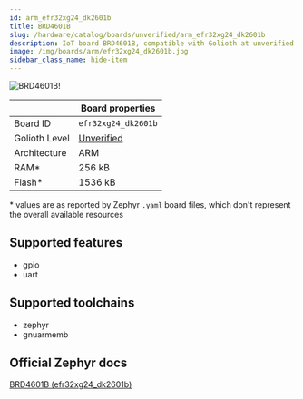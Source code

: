 ```yaml
---
id: arm_efr32xg24_dk2601b
title: BRD4601B
slug: /hardware/catalog/boards/unverified/arm_efr32xg24_dk2601b
description: IoT board BRD4601B, compatible with Golioth at unverified level.
image: /img/boards/arm/efr32xg24_dk2601b.jpg
sidebar_class_name: hide-item
---
```


[//]: # (This is an auto-generated file, do not edit! Changes to it will be lost upon re-generation)

![BRD4601B!](/img/boards/arm/efr32xg24_dk2601b.jpg "BRD4601B")

|                | Board properties     |
| -------------  | -------------------- |
| Board ID       | `efr32xg24_dk2601b` |
| Golioth Level  | [Unverified](/hardware#unverified-boards) |
| Architecture   | ARM |
| RAM*           | 256 kB |
| Flash*         | 1536 kB |

\* values are as reported by Zephyr `.yaml` board files, which don't represent the overall available resources



## Supported features

* gpio
* uart

## Supported toolchains

* zephyr
* gnuarmemb

## Official Zephyr docs

[BRD4601B (efr32xg24_dk2601b)](https://docs.zephyrproject.org/latest/boards/arm/efr32xg24_dk2601b/doc/index.html)
